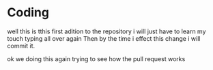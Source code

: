 # Coding
well this is tthis first adition to the repository
i will just have to learn my touch typing all over again 
Then by the time i effect this change i will commit it.

ok we doing this again trying to see how the pull request works
